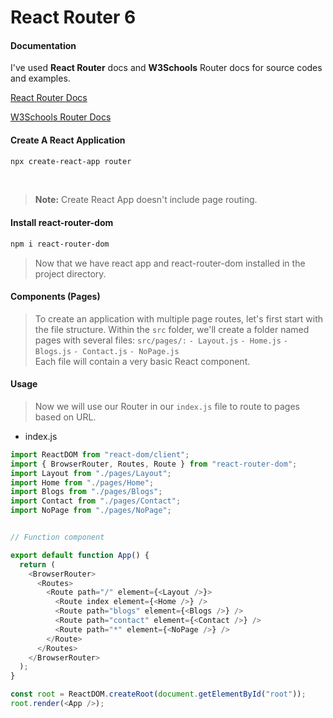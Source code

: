 # React Router 6

#### Documentation

 I've used **React Router** docs and **W3Schools** Router docs for source codes and examples. 

[React Router Docs](https://reactrouter.com/docs/en/v6/getting-started/overview)

[W3Schools Router Docs](https://www.w3schools.com/react/react_router.asp)


#### Create A React Application

```sh
npx create-react-app router
```

<br>

> **Note:** Create React App doesn't include page routing. 

#### Install react-router-dom

```sh
npm i react-router-dom
```

> Now that we have react app and react-router-dom installed in the project directory.

#### Components (Pages)

> To create an application with multiple page routes, let's first start with the file structure. Within the ``src`` folder, we'll create a folder named pages with several files: 
``src/pages/:`` 
``- Layout.js``
``- Home.js``
``- Blogs.js``
``- Contact.js``
``- NoPage.js``  
Each file will contain a very basic React component.


#### Usage

> Now we will use our Router in our ``index.js`` file to route to pages based on URL.

- index.js

```js
import ReactDOM from "react-dom/client";
import { BrowserRouter, Routes, Route } from "react-router-dom";
import Layout from "./pages/Layout";
import Home from "./pages/Home";
import Blogs from "./pages/Blogs";
import Contact from "./pages/Contact";
import NoPage from "./pages/NoPage";


// Function component

export default function App() {
  return (
    <BrowserRouter>
      <Routes>
        <Route path="/" element={<Layout />}>
          <Route index element={<Home />} />
          <Route path="blogs" element={<Blogs />} />
          <Route path="contact" element={<Contact />} />
          <Route path="*" element={<NoPage />} />
        </Route>
      </Routes>
    </BrowserRouter>
  );
}

const root = ReactDOM.createRoot(document.getElementById("root"));
root.render(<App />);
```

